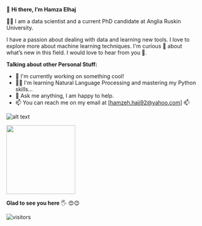 👋 **Hi there, I’m Hamza Elhaj**

👨‍🎓 I am a data scientist and a current PhD candidate at Anglia Ruskin University.

I have a passion about dealing with data and learning new tools. I love to explore more about machine learning techniques. I'm curious 🧐  about what’s new in this field. I would love to hear from you 👐.

<!---
Hamza-Elhaj/Hamza-Elhaj is a ✨ special ✨ repository because its `README.md` (this file) appears on your GitHub profile.
You can click the Preview link to take a look at your changes.
--->

**Talking about other Personal Stuff:**

* 💁 I'm currently working on something cool!
* 👨‍💻 I'm learning Natural Language Processing and mastering my Python skills...
* 💬 Ask me anything, I am happy to help.
* 📫 You can reach me on my email at [hamzeh.hajj92@yahoo.com] 📫

![alt text](https://cdn.dribbble.com/users/1162077/screenshots/5403918/media/d5dccb5d5818cba2c8fa0cb15fb578b3.gif "Logo Title Text 1")

<img height="180em" src="https://github-readme-stats.vercel.app/api?username=Hamza-Elhaj&show_icons=true&hide_border=true&&count_private=true&include_all_commits=true" />

**Glad to see you here** 🖐 😍😊

![visitors](https://visitor-badge.glitch.me/badge?page_id=page.id)


<!--START_SECTION:waka-->
<!--END_SECTION:waka-->
